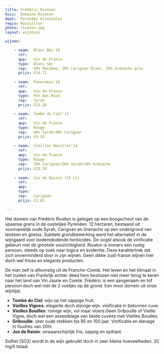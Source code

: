 ```yaml
---
title: Frédéric Rivaton
huis:  Domaine Rivaton
dept:  Pyrenées Orientales
regio: Roussillon
photo: rivaton.jpg
layout: wijnhuis

wijnen:

    - naam:  Blanc Bec'14
      ref:   
      app:   Vin de France
      type:  Blanc Sec
      cep:   50% Macabeo, 30% Carignan blanc, 20% Grenache gris
      prijs: €14.71
      
    - naam:  Panoramix'14
      ref:   
      app:   Vin de France
      type:  Pet.Nat.Rosé 
      cep:   Syrah
      prijs: €13.10
      
    - naam:  Tombé du Ciel'13
      ref:   
      app:   Vin de France
      type:  Rouge
      cep:   60% Syrah/40% Carignan
      prijs: €9.55
      
    - naam:  Vieilles Bouilles'14 
      ref:   
      app:   Vin de France
      type:  Rouge
      cep:   70% Carignan/20% Syrah/10% Grenache
      prijs: €13.74
    
    - naam:  Jus de Raisin (25 cl)
      ref:   
      app:   
      type:  
      cep:   Carignan
      prijs: €2.81

---
```

Het domein van Frédéric Rivaton is gelegen op een boogscheut van de spaanse grens in de oostelijke Pyrénéen. 
12 hectaren, bestaand uit voornamelijk oude Syrah, Carignan en Grenache op een ondergrond van leisteen en gneiss.
Subtiele grondbewerking werd het alternatief in de wijngaard voor bodemdodende herbicides.
De oogst alsook de vinificatie gebeurt met de grootste voozichtigheid. Rivaton is immers een rustig persoon, steeds op zoek naar logica en evidentie.
Deze karaktertrek zet zich onverminderd door in zijn wijnen. Geen dikke zuid-franse wijnen hier doch wel frisse en elegante producten. 

De man zelf is afkomstig uit de Franche-Comté. Het leven en het klimaat in het zuiden van Frankrijk echter deed hem beslissen niet meer terug te keren naar het land van Vin Jaune en Comté.
Frédéric is een aangenaam en tof persoon doch wel met de 2 voetjes op de grond. Een mooi domein uit onze wijnlijst.

* **Tombé du Ciel**: wijn op het sappige fruit.
* **Vieilles Vignes**: elegante doch stevige wijn. vinificatie in betonnen cuve.
* **Vieilles Bouilles**: romige wijn, vol maar vloers.Geen Gribouille of Vieille Vigne, doch wel een assemblage van beide cuvées met Vieilles Bouilles.
* **Gribouille**: zeer oude stokken tss 85 en 100 jaar. Vinificatie en élevage in foudres van 20hl.
* **Jus de Raisin**: onwaarschijnlijk fris, sappig en spittant.

Sulfiet (SO2) wordt in de wijn gebruikt doch in zeer kleine hoeveelheden. 20 mg/li totaal.
 
